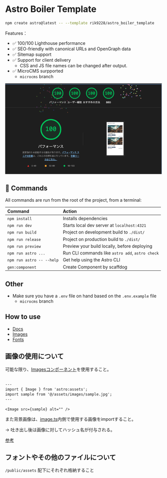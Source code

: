 # Astro Boiler Template

```sh
npm create astro@latest -- --template rik9228/astro_boiler_template
```

Features：

- ✅ 100/100 Lighthouse performance
- ✅ SEO-friendly with canonical URLs and OpenGraph data
- ✅ Sitemap support
- ✅ Support for client delivery
  - CSS and JS file names can be changed after output.
- ✅ MicroCMS surpported
  - `microcms` branch

![100/100 Lighthouse performance](/image.png)

## 🧞 Commands

All commands are run from the root of the project, from a terminal:

| Command                   | Action                                           |
| :------------------------ | :----------------------------------------------- |
| `npm install`             | Installs dependencies                            |
| `npm run dev`             | Starts local dev server at `localhost:4321`      |
| `npm run build`           | Project on development build to `./dist/`        |
| `npm run release`         | Project on production build to `./dist/`         |
| `npm run preview`         | Preview your build locally, before deploying     |
| `npm run astro ...`       | Run CLI commands like `astro add`, `astro check` |
| `npm run astro -- --help` | Get help using the Astro CLI                     |
| `gen:component`           | Create Component by scaffdog                     |

## Other

- Make sure you have a `.env` file on hand based on the `.env.example` file
  - `microcms` branch

## How to use

- [Docs](https://docs.astro.build/ja/getting-started/)
- [Images](https://docs.astro.build/ja/guides/images/)
- [Fonts](https://docs.astro.build/ja/guides/fonts/)

## 画像の使用について

可能な限り、[Imagesコンポーネント](https://docs.astro.build/ja/guides/images/)を使用すること。

```tsx

---
import { Image } from 'astro:assets';
import sample from '@/assets/images/sample.jpg';
---

<Image src={sample} alt="" />
```

また背景画像は、[image.ts](./src/scripts/util/images.ts)内側で使用する画像をimportすること。

-> 吐き出し後は画像に対してハッシュ名が付与される。

[参考](https://zenn.dev/takkyun/articles/cc33c1425cc3b4)

## フォントやその他のファイルについて

`/public/assets` 配下にそれぞれ格納すること
